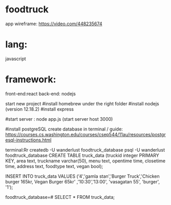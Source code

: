 # foodtruck
app wireframe:
https://video.com/448235674


# lang:
javascript
# framework:
front-end:react
back-end: nodejs

start new project
#install homebrew 
under the right folder
#install nodejs (version 12.18.2)
#install express

#start server : node app.js (start server host 3000)

#install postgreSQL
create database in terminal / guide:
https://courses.cs.washington.edu/courses/csep544/11au/resources/postgresql-instructions.html

terminal:Rr
createdb -U wanderlust foodtruck_database
psql -U wanderlust foodtruck_database
CREATE TABLE truck_data (truckid integer PRIMARY KEY, area text, truckname varchar(50), menu text, opentime time, closetime time, address text, foodtype text, vegan bool);

 INSERT INTO truck_data VALUES ('4','gamla stan','Burger Truck','Chicken burger 165kr, Vegan Burger 65kr' ,'10:30','13:00', 'vasagatan 55', 'burger', '1');

foodtruck_database=# SELECT * FROM truck_data;